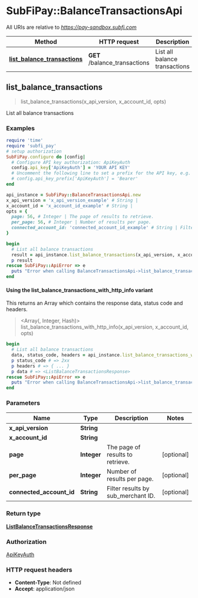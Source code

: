 # SubFiPay::BalanceTransactionsApi

All URIs are relative to *https://pay-sandbox.subfi.com*

| Method | HTTP request | Description |
| ------ | ------------ | ----------- |
| [**list_balance_transactions**](BalanceTransactionsApi.md#list_balance_transactions) | **GET** /balance_transactions | List all balance transactions |


## list_balance_transactions

> <ListBalanceTransactionsResponse> list_balance_transactions(x_api_version, x_account_id, opts)

List all balance transactions

### Examples

```ruby
require 'time'
require 'subfi_pay'
# setup authorization
SubFiPay.configure do |config|
  # Configure API key authorization: ApiKeyAuth
  config.api_key['ApiKeyAuth'] = 'YOUR API KEY'
  # Uncomment the following line to set a prefix for the API key, e.g. 'Bearer' (defaults to nil)
  # config.api_key_prefix['ApiKeyAuth'] = 'Bearer'
end

api_instance = SubFiPay::BalanceTransactionsApi.new
x_api_version = 'x_api_version_example' # String | 
x_account_id = 'x_account_id_example' # String | 
opts = {
  page: 56, # Integer | The page of results to retrieve.
  per_page: 56, # Integer | Number of results per page.
  connected_account_id: 'connected_account_id_example' # String | Filter results by sub_merchant ID.
}

begin
  # List all balance transactions
  result = api_instance.list_balance_transactions(x_api_version, x_account_id, opts)
  p result
rescue SubFiPay::ApiError => e
  puts "Error when calling BalanceTransactionsApi->list_balance_transactions: #{e}"
end
```

#### Using the list_balance_transactions_with_http_info variant

This returns an Array which contains the response data, status code and headers.

> <Array(<ListBalanceTransactionsResponse>, Integer, Hash)> list_balance_transactions_with_http_info(x_api_version, x_account_id, opts)

```ruby
begin
  # List all balance transactions
  data, status_code, headers = api_instance.list_balance_transactions_with_http_info(x_api_version, x_account_id, opts)
  p status_code # => 2xx
  p headers # => { ... }
  p data # => <ListBalanceTransactionsResponse>
rescue SubFiPay::ApiError => e
  puts "Error when calling BalanceTransactionsApi->list_balance_transactions_with_http_info: #{e}"
end
```

### Parameters

| Name | Type | Description | Notes |
| ---- | ---- | ----------- | ----- |
| **x_api_version** | **String** |  |  |
| **x_account_id** | **String** |  |  |
| **page** | **Integer** | The page of results to retrieve. | [optional] |
| **per_page** | **Integer** | Number of results per page. | [optional] |
| **connected_account_id** | **String** | Filter results by sub_merchant ID. | [optional] |

### Return type

[**ListBalanceTransactionsResponse**](ListBalanceTransactionsResponse.md)

### Authorization

[ApiKeyAuth](../README.md#ApiKeyAuth)

### HTTP request headers

- **Content-Type**: Not defined
- **Accept**: application/json

